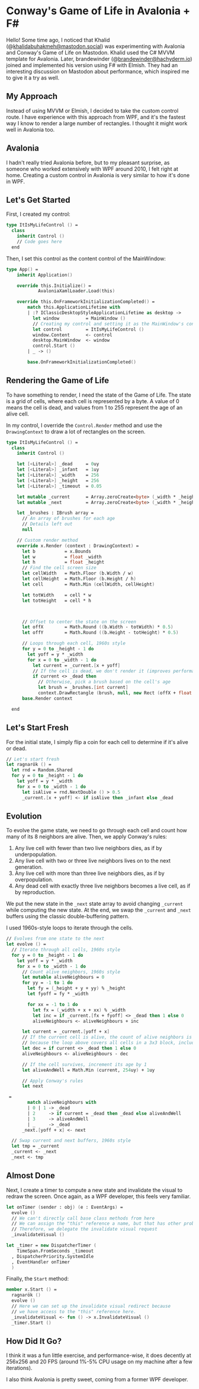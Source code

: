 # Conway's Game of Life in Avalonia + F#

Hello! Some time ago, I noticed that Khalid (@khalidabuhakmeh@mastodon.social) was experimenting with Avalonia and Conway's Game of Life on Mastodon. Khalid used the C# MVVM template for Avalonia. Later, brandewinder (@brandewinder@hachyderm.io) joined and implemented his version using F# with Elmish. They had an interesting discussion on Mastodon about performance, which inspired me to give it a try as well.

## My Approach

Instead of using MVVM or Elmish, I decided to take the custom control route. I have experience with this approach from WPF, and it's the fastest way I know to render a large number of rectangles. I thought it might work well in Avalonia too.

## Avalonia

I hadn't really tried Avalonia before, but to my pleasant surprise, as someone who worked extensively with WPF around 2010, I felt right at home. Creating a custom control in Avalonia is very similar to how it's done in WPF.

## Let's Get Started

First, I created my control:

```fsharp
type ItIsMyLifeControl () =
  class
    inherit Control ()
    // Code goes here
  end
```

Then, I set this control as the content control of the MainWindow:

```fsharp
type App() =
    inherit Application()

    override this.Initialize() =
            AvaloniaXamlLoader.Load(this)

    override this.OnFrameworkInitializationCompleted() =
        match this.ApplicationLifetime with
        | :? IClassicDesktopStyleApplicationLifetime as desktop ->
          let window          = MainWindow ()
          // Creating my control and setting it as the MainWindow's content
          let control         = ItIsMyLifeControl ()
          window.Content      <- control
          desktop.MainWindow  <- window
          control.Start ()
        | _ -> ()

        base.OnFrameworkInitializationCompleted()
```

## Rendering the Game of Life

To have something to render, I need the state of the Game of Life. The state is a grid of cells, where each cell is represented by a byte. A value of 0 means the cell is dead, and values from 1 to 255 represent the age of an alive cell.

In my control, I override the `Control.Render` method and use the `DrawingContext` to draw a lot of rectangles on the screen.

```fsharp
type ItIsMyLifeControl () =
  class
    inherit Control ()

    let [<Literal>] _dead     = 0uy
    let [<Literal>] _infant   = 1uy
    let [<Literal>] _width    = 256
    let [<Literal>] _height   = 256
    let [<Literal>] _timeout  = 0.05

    let mutable _current      = Array.zeroCreate<byte> (_width * _height)
    let mutable _next         = Array.zeroCreate<byte> (_width * _height)

    let _brushes : IBrush array =
      // An array of brushes for each age
      // Details left out
      null

    // Custom render method
    override x.Render (context : DrawingContext) =
      let b           = x.Bounds
      let w           = float _width
      let h           = float _height
      // Find the cell screen size
      let cellWidth   = Math.Floor (b.Width / w)
      let cellHeight  = Math.Floor (b.Height / h)
      let cell        = Math.Min (cellWidth, cellHeight)

      let totWidth    = cell * w
      let totHeight   = cell * h



      // Offset to center the state on the screen
      let offX        = Math.Round ((b.Width - totWidth) * 0.5)
      let offY        = Math.Round ((b.Height - totHeight) * 0.5)

      // Loops through each cell, 1960s style
      for y = 0 to _height - 1 do
        let yoff = y * _width
        for x = 0 to _width - 1 do
          let current = _current.[x + yoff]
          // If the cell is dead, we don't render it (improves performance)
          if current <> _dead then
            // Otherwise, pick a brush based on the cell's age
            let brush = _brushes.[int current]
            context.DrawRectangle (brush, null, new Rect (offX + float x * cell, offY + float y * cell, cell - 1., cell - 1.))
      base.Render context

  end
```

## Let's Start Fresh

For the initial state, I simply flip a coin for each cell to determine if it's alive or dead.

```fsharp
// Let's start fresh
let ragnarök () =
  let rnd = Random.Shared
  for y = 0 to _height - 1 do
    let yoff = y * _width
    for x = 0 to _width - 1 do
      let isAlive = rnd.NextDouble () > 0.5
      _current.[x + yoff] <- if isAlive then _infant else _dead
```

## Evolution

To evolve the game state, we need to go through each cell and count how many of its 8 neighbors are alive. Then, we apply Conway's rules:

1. Any live cell with fewer than two live neighbors dies, as if by underpopulation.
2. Any live cell with two or three live neighbors lives on to the next generation.
3. Any live cell with more than three live neighbors dies, as if by overpopulation.
4. Any dead cell with exactly three live neighbors becomes a live cell, as if by reproduction.

We put the new state in the `_next` state array to avoid changing `_current` while computing the new state. At the end, we swap the `_current` and `_next` buffers using the classic double-buffering pattern.

I used 1960s-style loops to iterate through the cells.

```fsharp
// Evolves from one state to the next
let evolve () =
  // Iterate through all cells, 1960s style
  for y = 0 to _height - 1 do
    let yoff = y * _width
    for x = 0 to _width - 1 do
      // Count alive neighbors, 1960s style
      let mutable aliveNeighbours = 0
      for yy = -1 to 1 do
        let fy = (_height + y + yy) % _height
        let fyoff = fy * _width

        for xx = -1 to 1 do
          let fx = (_width + x + xx) % _width
          let inc = if _current.[fx + fyoff] <> _dead then 1 else 0
          aliveNeighbours <- aliveNeighbours + inc

      let current = _current.[yoff + x]
      // If the current cell is alive, the count of alive neighbors is incremented by 1
      // because the loop above covers all cells in a 3x3 block, including the current cell
      let dec = if current <> _dead then 1 else 0
      aliveNeighbours <- aliveNeighbours - dec

      // If the cell survives, increment its age by 1
      let aliveAndWell = Math.Min (current, 254uy) + 1uy

      // Apply Conway's rules
      let next

 =
        match aliveNeighbours with
        | 0 | 1 -> _dead
        | 2     -> if current = _dead then _dead else aliveAndWell
        | 3     -> aliveAndWell
        | _     -> _dead
      _next.[yoff + x] <- next

  // Swap current and next buffers, 1960s style
  let tmp = _current
  _current <- _next
  _next <- tmp
```

## Almost Done

Next, I create a timer to compute a new state and invalidate the visual to redraw the screen. Once again, as a WPF developer, this feels very familiar.

```fsharp
let onTimer (sender : obj) (e : EventArgs) =
  evolve ()
  // We can't directly call base class methods from here
  // We can assign the "this" reference a name, but that has other problems in F#
  // Therefore, we delegate the invalidate visual request
  _invalidateVisual ()

let _timer = new DispatcherTimer (
    TimeSpan.FromSeconds _timeout
  , DispatcherPriority.SystemIdle
  , EventHandler onTimer
  )
```

Finally, the `Start` method:

```fsharp
member x.Start () =
  ragnarök ()
  evolve ()
  // Here we can set up the invalidate visual redirect because
  // we have access to the "this" reference here.
  _invalidateVisual <- fun () -> x.InvalidateVisual ()
  _timer.Start ()
```

## How Did It Go?

I think it was a fun little exercise, and performance-wise, it does decently at 256x256 and 20 FPS (around 1%-5% CPU usage on my machine after a few iterations).

I also think Avalonia is pretty sweet, coming from a former WPF developer.